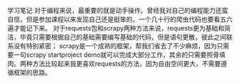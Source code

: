 学习笔记
对于编程来说，最重要的就是动手操作。曾经我对自己的编程能力还蛮自信，但是参加课程以来发现自己还是挺笨的。一个几十行的爬虫代码也要看五六遍才能记下来。
对于requests包和scrapy两种方法来说，requests更为基础和简洁，毕竟只需要根据自己的基础需要编写基础的代码，但是语句更散，彼此之间联系没有特别紧密；
scrapy是一个成熟的框架，帮我们省去了不少麻烦，因为只需要一句scrapy startproject demo就可以完成大部分工作，其余的只需要照骨填肉。两种方法比较起来我更喜欢requests的方法，因为自由空间更大，不需要遵循框架的思路。


